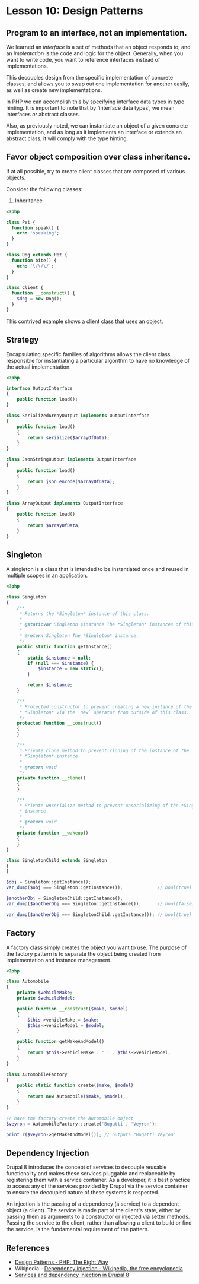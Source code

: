 # Lesson 10: Design Patterns

## Program to an interface, not an implementation.

We learned an *interface* is a set of methods that an object responds to, and an
*implentation* is the code and logic for the object. Generally, when you want to write
code, you want to reference interfaces instead of implementations.

This decouples design from the specific implementation of concrete classes, and
allows you to swap out one implementation for another easily, as well as create
new implementations.

In PHP we can accomplish this by specifying interface data types in type
hinting. It is important to note that by 'interface data types', we mean interfaces *or*
abstract classes.

Also, as previously noted, we can instantiate an object of a given concrete
implementation, and as long as it implements an interface or extends an
abstract class, it will comply with the type hinting.

## Favor object composition over class inheritance.

If at all possible, try to create client classes that are composed of various
objects.

Consider the following classes:

1. Inheritance

```php
<?php

class Pet {
  function speak() {
    echo 'speaking';
  }
}

class Dog extends Pet {
  function bite() {
    echo '\/\/\/';
  }
}

class Client {
  function __construct() {
    $dog = new Dog();
  }
}
```

This contrived example shows a client class that uses an object.

## Strategy

Encapsulating specific families of algorithms allows the client class responsible for instantiating
a particular algorithm to have no knowledge of the actual implementation.

```php
<?php

interface OutputInterface
{
    public function load();
}

class SerializedArrayOutput implements OutputInterface
{
    public function load()
    {
        return serialize($arrayOfData);
    }
}

class JsonStringOutput implements OutputInterface
{
    public function load()
    {
        return json_encode($arrayOfData);
    }
}

class ArrayOutput implements OutputInterface
{
    public function load()
    {
        return $arrayOfData;
    }
}
```

## Singleton

A singleton is a class that is intended to be instantiated once and reused in multiple
scopes in an application.

```php
<?php

class Singleton
{
    /**
     * Returns the *Singleton* instance of this class.
     *
     * @staticvar Singleton $instance The *Singleton* instances of this class.
     *
     * @return Singleton The *Singleton* instance.
     */
    public static function getInstance()
    {
        static $instance = null;
        if (null === $instance) {
            $instance = new static();
        }

        return $instance;
    }

    /**
     * Protected constructor to prevent creating a new instance of the
     * *Singleton* via the `new` operator from outside of this class.
     */
    protected function __construct()
    {
    }

    /**
     * Private clone method to prevent cloning of the instance of the
     * *Singleton* instance.
     *
     * @return void
     */
    private function __clone()
    {
    }

    /**
     * Private unserialize method to prevent unserializing of the *Singleton*
     * instance.
     *
     * @return void
     */
    private function __wakeup()
    {
    }
}

class SingletonChild extends Singleton
{
}

$obj = Singleton::getInstance();
var_dump($obj === Singleton::getInstance());             // bool(true)

$anotherObj = SingletonChild::getInstance();
var_dump($anotherObj === Singleton::getInstance());      // bool(false)

var_dump($anotherObj === SingletonChild::getInstance()); // bool(true)
```

## Factory

A factory class simply creates the object you want to use. The purpose of the factory pattern is to
separate the object being created from implementation and instance management.

```php
<?php

class Automobile
{
    private $vehicleMake;
    private $vehicleModel;

    public function __construct($make, $model)
    {
        $this->vehicleMake = $make;
        $this->vehicleModel = $model;
    }

    public function getMakeAndModel()
    {
        return $this->vehicleMake . ' ' . $this->vehicleModel;
    }
}

class AutomobileFactory
{
    public static function create($make, $model)
    {
        return new Automobile($make, $model);
    }
}

// have the factory create the Automobile object
$veyron = AutomobileFactory::create('Bugatti', 'Veyron');

print_r($veyron->getMakeAndModel()); // outputs "Bugatti Veyron"
```

## Dependency Injection

Drupal 8 introduces the concept of services to decouple reusable functionality and makes these
services pluggable and replaceable by registering them with a service container. As a developer, 
it is best practice to access any of the services provided by Drupal via the service container to
ensure the decoupled nature of these systems is respected.

An injection is the passing of a dependency (a service) to a dependent object (a client). The 
service is made part of the client's state, either by passing them as arguments to a constructor
or injected via setter methods. Passing the service to the client, rather than allowing 
a client to build or find the service, is the fundamental requirement of the pattern.

## References

- [Design Patterns - PHP: The Right Way](http://www.phptherightway.com/pages/Design-Patterns.html)
- Wikipedia - [Dependency injection - Wikipedia, the free encyclopedia](http://en.wikipedia.org/wiki/Dependency_injection)
- [Services and dependency injection in Drupal 8](https://www.drupal.org/docs/8/api/services-and-dependency-injection/services-and-dependency-injection-in-drupal-8)

